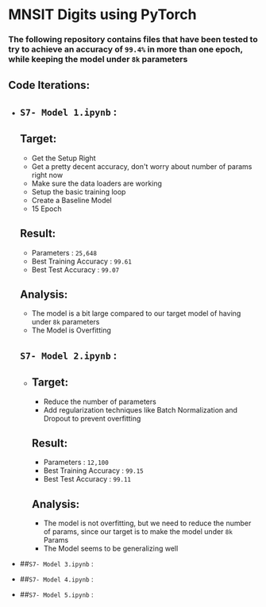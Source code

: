 # MNSIT Digits using PyTorch
### The following repository contains files that have been tested to try to achieve an accuracy of `99.4%` in more than one epoch, while keeping the model under `8k` parameters

## Code Iterations:
-  ## `S7- Model 1.ipynb` :
   ## Target:
      - Get the Setup Right
      - Get a pretty decent accuracy, don't worry about number of params right now
      - Make sure the data loaders are working
      - Setup the basic training loop
      - Create a Baseline Model
      - 15 Epoch

    ## Result:
      - Parameters : `25,648`
      - Best Training Accuracy : `99.61`
      - Best Test Accuracy : `99.07`

    ## Analysis:
      - The model is a bit large compared to our target model of having under `8k` parameters
      - The Model is Overfitting
          
   ## `S7- Model 2.ipynb` :
   -    ## Target:
          - Reduce the number of parameters
          - Add regularization techniques like Batch Normalization and Dropout to prevent overfitting

        ## Result:
          - Parameters : `12,100`
          - Best Training Accuracy : `99.15`
          - Best Test Accuracy : `99.11`

        ## Analysis:
          - The model is not overfitting, but we need to reduce the number of params, since our target is to make the model under `8k` Params
          - The Model seems to be generalizing well
  - ##`S7- Model 3.ipynb` : 
  - ##`S7- Model 4.ipynb` :
  - ##`S7- Model 5.ipynb` :  
